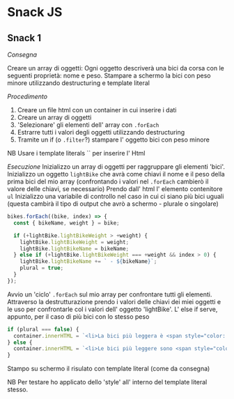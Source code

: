 # Snack JS

## Snack 1

_Consegna_

Creare un array di oggetti:
Ogni oggetto descriverà una bici da corsa con le seguenti proprietà: nome e peso.
Stampare a schermo la bici con peso minore utilizzando destructuring e template literal

_Procedimento_

1. Creare un file html con un container in cui inserire i dati
2. Creare un array di oggetti
3. 'Selezionare' gli elementi dell' array con `.forEach`
4. Estrarre tutti i valori degli oggetti utilizzando destructuring
5. Tramite un if (o `.filter`?) stampare l' oggetto bici con peso minore

NB Usare i template literals `` per inserire l' Html

_Esecuzione_
Inizializzo un array di oggetti per raggruppare gli elementi 'bici'.
Inizializzo un oggetto `lightBike` che avrà come chiavi il nome e il peso della prima bici del mio array (confrontando i valori nel `.forEach` cambierò il valore delle chiavi, se necessario)
Prendo dall' html l' elemento contenitore `ul`
Inizializzo una variabile di controllo nel caso in cui ci siano più bici uguali (questa cambirà il tipo di output che avrò a schermo - plurale o singolare)

```js
bikes.forEach((bike, index) => {
  const { bikeName, weight } = bike;

  if (+lightBike.lightBikeWeight > +weight) {
    lightBike.lightBikeWeight = weight;
    lightBike.lightBikeName = bikeName;
  } else if (+lightBike.lightBikeWeight === +weight && index > 0) {
    lightBike.lightBikeName += ` - ${bikeName}`;
    plural = true;
  }
});
```

Avvio un 'ciclo' `.forEach` sul mio array per confrontare tutti gli elementi.
Attraverso la destrutturazione prendo i valori delle chiavi dei miei oggetti e le uso per confrontarle col i valori dell' oggetto 'lightBike'.
L' else if serve, appunto, per il caso di più bici con lo stesso peso

```js
if (plural === false) {
  container.innerHTML = `<li>La bici più leggera è <span style="color: salmon;">${lightBike.lightBikeName}</span> e pesa ${lightBike.lightBikeWeight} kg.</li>`;
} else {
  container.innerHTML = `<li>Le bici più leggere sono <span style="color: purple;">${lightBike.lightBikeName}</span> e il loro peso è di ${lightBike.lightBikeWeight} kg.</li>`;
}
```

Stampo su schermo il risulato con template literal (come da consegna)

NB Per testare ho applicato dello 'style' all' interno del template literal stesso.
